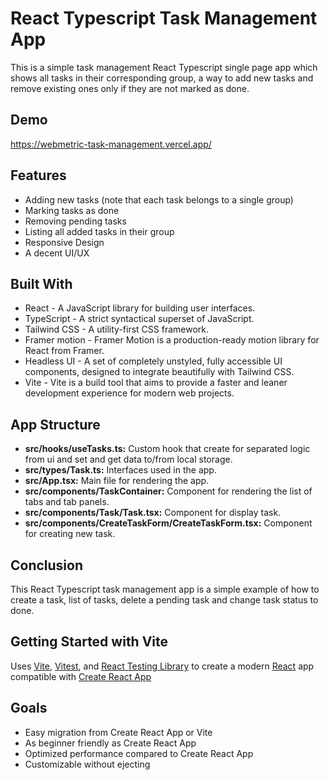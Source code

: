 # React Typescript Task Management App

This is a simple task management React Typescript single page app which shows
all tasks in their corresponding group, a way to add new tasks and remove
existing ones only if they are not marked as done.

## Demo

https://webmetric-task-management.vercel.app/

## Features

- Adding new tasks (note that each task belongs to a single group)
- Marking tasks as done
- Removing pending tasks
- Listing all added tasks in their group
- Responsive Design
- A decent UI/UX

## Built With

- React - A JavaScript library for building user interfaces.
- TypeScript - A strict syntactical superset of JavaScript.
- Tailwind CSS - A utility-first CSS framework.
- Framer motion - Framer Motion is a production-ready motion library for React
  from Framer.
- Headless UI - A set of completely unstyled, fully accessible UI components,
  designed to integrate beautifully with Tailwind CSS.
- Vite - Vite is a build tool that aims to provide a faster and leaner
  development experience for modern web projects.

## App Structure

- **src/hooks/useTasks.ts:** Custom hook that create for separated logic from ui
  and set and get data to/from local storage.
- **src/types/Task.ts:** Interfaces used in the app.
- **src/App.tsx:** Main file for rendering the app.
- **src/components/TaskContainer:** Component for rendering the list of tabs and
  tab panels.
- **src/components/Task/Task.tsx:** Component for display task.
- **src/components/CreateTaskForm/CreateTaskForm.tsx:** Component for creating
  new task.

## Conclusion

This React Typescript task management app is a simple example of how to create a
task, list of tasks, delete a pending task and change task status to done.

## Getting Started with Vite

Uses [Vite](https://vitejs.dev/), [Vitest](https://vitest.dev/), and
[React Testing Library](https://github.com/testing-library/react-testing-library)
to create a modern [React](https://react.dev/) app compatible with
[Create React App](https://create-react-app.dev/)

## Goals

- Easy migration from Create React App or Vite
- As beginner friendly as Create React App
- Optimized performance compared to Create React App
- Customizable without ejecting
